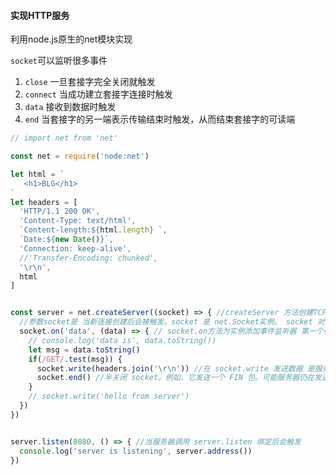 #### 实现HTTP服务

利用node.js原生的net模块实现

`socket`可以监听很多事件

1. `close` 一旦套接字完全关闭就触发
2. `connect` 当成功建立套接字连接时触发
3. `data` 接收到数据时触发
4. `end` 当套接字的另一端表示传输结束时触发，从而结束套接字的可读端

```js
// import net from 'net'

const net = require('node:net')

let html = `
   <h1>BLG</h1>
`
let headers = [
  'HTTP/1.1 200 OK',
  'Content-Type: text/html',
  `Content-length:${html.length} `,
  `Date:${new Date()}`,
  'Connection: keep-alive',
  //'Transfer-Encoding: chunked',
  '\r\n',
  html
]


const server = net.createServer((socket) => { //createServer 方法创建TCP服务器 可以监听链接请求
  //参数socket是 当新连接创建后会被触发。socket 是 net.Socket实例。 socket 对象代表一个与 TCP 服务器或客户端的连接，包含多种用于发送、接收和关闭连接的方法。
  socket.on('data', (data) => { // socket.on方法为实例添加事件监听器 第一个参数为事件名data ,data事件是当接受到数据时触发
    // console.log('data is', data.toString())
    let msg = data.toString()
    if(/GET/.test(msg)) {
      socket.write(headers.join('\r\n')) //在 socket.write 发送数据 是服务端向客户端发送数据
      socket.end() //半关闭 socket。例如，它发送一个 FIN 包。可能服务器仍在发送数据。
    }
    // socket.write('hello from server')
  })
})


server.listen(8080, () => { //当服务器调用 server.listen 绑定后会触发
  console.log('server is listening', server.address())
})
```

